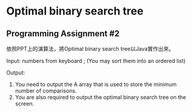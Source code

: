 # Optimal binary search tree
## Programming Assignment #2
依照PPT上的演算法，將Optimal binary search tree以Java實作出來。

Input: 
numbers from keyboard ; (You may sort them into an ordered list)

Output: 
1.	You need to output the A array that is used to store the minimum number of comparisons. 
2.	You are also required to output the optimal binary search tree on the screen.
